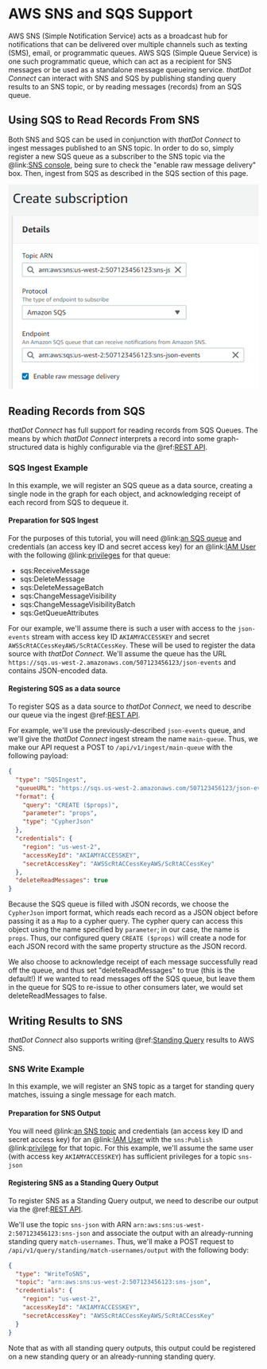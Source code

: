 # AWS SNS and SQS Support

AWS SNS (Simple Notification Service) acts as a broadcast hub for notifications that can be delivered over multiple channels such as texting (SMS), email, or programmatic queues. AWS SQS (Simple Queue Service) is one such programmatic queue, which can act as a recipient for SNS messages or be used as a standalone message queueing service. _thatDot Connect_ can interact with SNS and SQS by publishing standing query results to an SNS topic, or by reading messages (records) from an SQS queue.

## Using SQS to Read Records From SNS

Both SNS and SQS can be used in conjunction with _thatDot Connect_ to ingest messages published to an SNS topic. In order to do so, simply register a new SQS queue as a subscriber to the SNS topic via the @link:[SNS console](https://console.aws.amazon.com/sns/v3/home#/create-subscription), being sure to check the "enable raw message delivery" box. Then, ingest from SQS as described in the SQS section of this page.

![Registering an SQS subscriber](aws_sns_sqs_register.png)

## Reading Records from SQS

_thatDot Connect_ has full support for reading records from SQS Queues. The means by which _thatDot Connect_ interprets a record into some graph-structured data is highly configurable via the @ref:[REST API](rest_api.md).

### SQS Ingest Example

In this example, we will register an SQS queue as a data source, creating a single node in the graph for each object, and acknowledging receipt of each record from SQS to dequeue it.

#### Preparation for SQS Ingest

For the purposes of this tutorial, you will need @link:[an SQS queue](https://console.aws.amazon.com/sqs/v2/home#/create-queue) and credentials (an access key ID and secret access key) for an @link:[IAM User](https://console.aws.amazon.com/iam/home?#/users$new?step=details) with the following @link:[privileges](https://docs.aws.amazon.com/IAM/latest/UserGuide/list_amazonsqs.html) for that queue:

 - sqs:ReceiveMessage
 - sqs:DeleteMessage
 - sqs:DeleteMessageBatch
 - sqs:ChangeMessageVisibility
 - sqs:ChangeMessageVisibilityBatch
 - sqs:GetQueueAttributes

For our example, we'll assume there is such a user with access to the `json-events` stream with access key ID `AKIAMYACCESSKEY` and secret `AWSScRtACCessKeyAWS/ScRtACCessKey`. These will be used to register the data source with _thatDot Connect_. We'll assume the queue has the URL `https://sqs.us-west-2.amazonaws.com/507123456123/json-events` and contains JSON-encoded data.

#### Registering SQS as a data source

To register SQS as a data source to _thatDot Connect_, we need to describe our queue via the ingest @ref:[REST API](rest_api.md).

For example, we'll use the previously-described `json-events` queue, and we'll give the _thatDot Connect_ ingest stream the name `main-queue`. Thus, we make our API request a POST to `/api/v1/ingest/main-queue` with the following payload:

```json
{
  "type": "SQSIngest",
  "queueURL": "https://sqs.us-west-2.amazonaws.com/507123456123/json-events",
  "format": {
    "query": "CREATE ($props)",
    "parameter": "props",
    "type": "CypherJson"
  },
  "credentials": {
    "region": "us-west-2",
    "accessKeyId": "AKIAMYACCESSKEY",
    "secretAccessKey": "AWSScRtACCessKeyAWS/ScRtACCessKey"
  },
  "deleteReadMessages": true
}
```

Because the SQS queue is filled with JSON records, we choose the `CypherJson` import format, which reads each record as a JSON object before passing it as a `Map` to a cypher query. The cypher query can access this object using the name specified by `parameter`; in our case, the name is `props`. Thus, our configured query `CREATE ($props)` will create a node for each JSON record with the same property structure as the JSON record.

We also choose to acknowledge receipt of each message successfully read off the queue, and thus set "deleteReadMessages" to true (this is the default!) If we wanted to read messages off the SQS queue, but leave them in the queue for SQS to re-issue to other consumers later, we would set deleteReadMessages to false.

## Writing Results to SNS

_thatDot Connect_ also supports writing @ref:[Standing Query](../overview/concepts.md) results to AWS SNS.

### SNS Write Example

In this example, we will register an SNS topic as a target for standing query matches, issuing a single message for each match.

#### Preparation for SNS Output

You will need @link:[an SNS topic](https://console.aws.amazon.com/sns/v3/home#/homepage) and credentials (an access key ID and secret access key) for an @link:[IAM User](https://console.aws.amazon.com/iam/home?#/users$new?step=details) with the `sns:Publish` @link:[privilege](https://docs.aws.amazon.com/IAM/latest/UserGuide/list_amazonsns.html) for that topic. For this example, we'll assume the same user (with access key `AKIAMYACCESSKEY`) has sufficient privileges for a topic `sns-json`

#### Registering SNS as a Standing Query Output

To register SNS as a Standing Query output, we need to describe our output via the @ref:[REST API](rest_api.md).

We'll use the topic `sns-json` with ARN `arn:aws:sns:us-west-2:507123456123:sns-json` and associate the output with an already-running standing query `match-usernames`. Thus, we'll make a POST request to `/api/v1/query/standing/match-usernames/output` with the following body:

```json
{
  "type": "WriteToSNS",
  "topic": "arn:aws:sns:us-west-2:507123456123:sns-json",
  "credentials": {
    "region": "us-west-2",
    "accessKeyId": "AKIAMYACCESSKEY",
    "secretAccessKey": "AWSScRtACCessKeyAWS/ScRtACCessKey"
  }
}
```

Note that as with all standing query outputs, this output could be registered on a new standing query or an already-running standing query.
